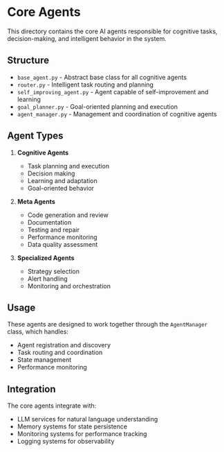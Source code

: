 # Core Agents

This directory contains the core AI agents responsible for cognitive tasks, decision-making, and intelligent behavior in the system.

## Structure

- `base_agent.py` - Abstract base class for all cognitive agents
- `router.py` - Intelligent task routing and planning
- `self_improving_agent.py` - Agent capable of self-improvement and learning
- `goal_planner.py` - Goal-oriented planning and execution
- `agent_manager.py` - Management and coordination of cognitive agents

## Agent Types

1. **Cognitive Agents**
   - Task planning and execution
   - Decision making
   - Learning and adaptation
   - Goal-oriented behavior

2. **Meta Agents**
   - Code generation and review
   - Documentation
   - Testing and repair
   - Performance monitoring
   - Data quality assessment

3. **Specialized Agents**
   - Strategy selection
   - Alert handling
   - Monitoring and orchestration

## Usage

These agents are designed to work together through the `AgentManager` class, which handles:
- Agent registration and discovery
- Task routing and coordination
- State management
- Performance monitoring

## Integration

The core agents integrate with:
- LLM services for natural language understanding
- Memory systems for state persistence
- Monitoring systems for performance tracking
- Logging systems for observability 